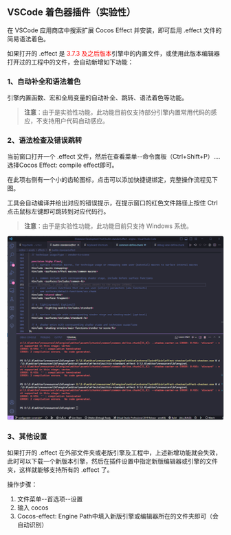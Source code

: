 ## VSCode 着色器插件（实验性）

在 VSCode 应用商店中搜索扩展 Cocos Effect 并安装，即可启用 .effect 文件的简易语法着色。

如果打开的 .effect 是 <font color=#ff0000>3.7.3 及之后版本</font>引擎中的内置文件，或使用此版本编辑器打开过的工程中的文件，会自动新增如下功能：

### 1、自动补全和语法着色

引擎内置函数、宏和全局变量的自动补全、跳转、语法着色等功能。

> **注意**：由于是实验性功能，此功能目前仅支持部分引擎内置常用代码的感应，不支持用户代码自动感应。

### 2、语法检查及错误跳转

当前窗口打开一个 .effect 文件，然后在查看菜单--命令面板（Ctrl+Shift+P）....选择Cocos Effect: compile effect即可。

在此项右侧有一个小的齿轮图标，点击可以添加快捷键绑定，完整操作流程见下图。

工具会自动编译并给出对应的错误提示，在提示窗口的红色文件路径上按住 Ctrl 点击鼠标左键即可跳转到对应代码行。

> **注意**：由于是实验性功能，此功能目前只支持 Windows 系统。

![](img/compile-binding.gif)

### 3、其他设置

如果打开的 .effect 在外部文件夹或老版引擎及工程中，上述新增功能就会失效，此时可以下载一个新版本引擎，然后在插件设置中指定新版编辑器或引擎的文件夹，这样就能够支持所有的 .effect 了。

操作步骤：

1. 文件菜单--首选项--设置
2. 输入 cocos
3. Cocos-effect: Engine Path中填入新版引擎或编辑器所在的文件夹即可（会自动识别）
